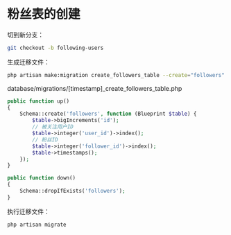 # 粉丝表的创建
切到新分支：
```bash
git checkout -b following-users
```
生成迁移文件：
```bash
php artisan make:migration create_followers_table --create="followers"
```

database/migrations/[timestamp]_create_followers_table.php
```php
public function up()
{
    Schema::create('followers', function (Blueprint $table) {
        $table->bigIncrements('id');
        // 被关注用户ID
        $table->integer('user_id')->index();
        // 粉丝ID
        $table->integer('follower_id')->index();
        $table->timestamps();
    });
}

public function down()
{
    Schema::dropIfExists('followers');
}
```
执行迁移文件：
```bash
php artisan migrate
```
